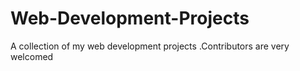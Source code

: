 # Web-Development-Projects
A collection of my web development projects .Contributors are very welcomed
